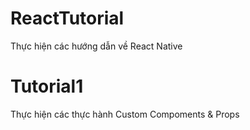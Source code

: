 # ReactTutorial
Thực hiện các hướng dẫn về React Native
# Tutorial1
Thực hiện các thực hành Custom Compoments & Props
